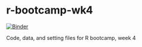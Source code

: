 # r-bootcamp-wk4

[![Binder](https://mybinder.org/badge_logo.svg)](https://mybinder.org/v2/gh/wingho-uw/r-bootcamp-wk4/HEAD?urlpath=rstudio)

Code, data, and setting files for R bootcamp, week 4

